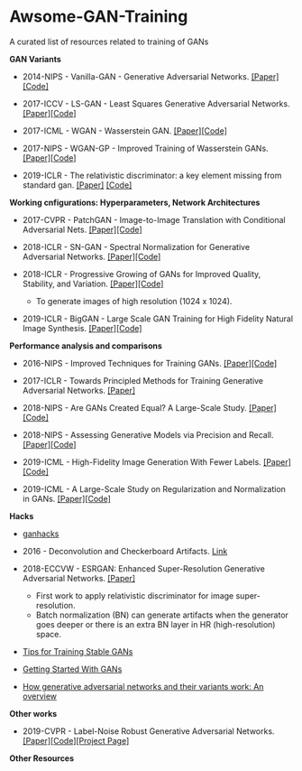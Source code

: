 # Awsome-GAN-Training
A curated list of resources related to training of GANs


**GAN Variants**

+ 2014-NIPS - Vanilla-GAN - Generative Adversarial Networks. [[Paper]](https://arxiv.org/abs/1406.2661)[[Code]](https://github.com/wiseodd/generative-models)

+ 2017-ICCV - LS-GAN - Least Squares Generative Adversarial Networks. [[Paper]](https://arxiv.org/abs/1611.04076v2)[[Code]](https://github.com/wiseodd/generative-models)

+ 2017-ICML - WGAN - Wasserstein GAN. [[Paper]](https://arxiv.org/abs/1701.07875)[[Code]](https://github.com/wiseodd/generative-models)

+ 2017-NIPS - WGAN-GP - Improved Training of Wasserstein GANs. [[Paper]](https://arxiv.org/abs/1704.00028)[[Code]](https://github.com/wiseodd/generative-models)

+ 2019-ICLR - The relativistic discriminator: a key element missing from standard gan. [[Paper]](https://openreview.net/forum?id=S1erHoR5t7&noteId=S1erHoR5t7) [[Code]](https://github.com/AlexiaJM/RelativisticGAN)

**Working cnfigurations: Hyperparameters, Network Architectures**

+ 2017-CVPR - PatchGAN - Image-to-Image Translation with Conditional Adversarial Nets. [[Paper]](https://arxiv.org/abs/1611.07004)[[Code]](https://github.com/phillipi/pix2pix)

+ 2018-ICLR - SN-GAN - Spectral Normalization for Generative Adversarial Networks. [[Paper]](https://arxiv.org/abs/1802.05957)[[Code]](https://github.com/christiancosgrove/pytorch-spectral-normalization-gan)

+ 2018-ICLR - Progressive Growing of GANs for Improved Quality, Stability, and Variation. [[Paper]](https://arxiv.org/abs/1710.10196)[[Code]](https://github.com/tkarras/progressive_growing_of_gans) 
  - To generate images of high resolution (1024 x 1024).

+ 2019-ICLR - BigGAN - Large Scale GAN Training for High Fidelity Natural Image Synthesis. [[Paper]](https://arxiv.org/abs/1809.11096)[[Code]](https://github.com/ajbrock/BigGAN-PyTorch)


**Performance analysis and comparisons**

+ 2016-NIPS - Improved Techniques for Training GANs. [[Paper]](https://papers.nips.cc/paper/6125-improved-techniques-for-training-gans)[[Code]](https://github.com/Sleepychord/ImprovedGAN-pytorch)

+ 2017-ICLR - Towards Principled Methods for Training Generative Adversarial Networks. [[Paper]](https://arxiv.org/abs/1701.04862)

+ 2018-NIPS - Are GANs Created Equal? A Large-Scale Study. [[Paper]](https://arxiv.org/abs/1711.10337)[[Code]](https://github.com/google/compare_gan)

+ 2018-NIPS - Assessing Generative Models via Precision and Recall. [[Paper]](https://arxiv.org/abs/1806.00035)[[Code]](https://github.com/google/compare_gan)

+ 2019-ICML - High-Fidelity Image Generation With Fewer Labels. [[Paper]](https://arxiv.org/abs/1903.02271)[[Code]](https://github.com/google/compare_gan)

+ 2019-ICML - A Large-Scale Study on Regularization and Normalization in GANs. [[Paper]](https://arxiv.org/pdf/1807.04720.pdf)[[Code]](https://github.com/google/compare_gan)

**Hacks**

+ [ganhacks](https://github.com/soumith/ganhacks)

+ 2016 - Deconvolution and Checkerboard Artifacts. [Link](https://distill.pub/2016/deconv-checkerboard/)

+ 2018-ECCVW - ESRGAN: Enhanced Super-Resolution Generative Adversarial Networks. [[Paper]](https://arxiv.org/pdf/1809.00219.pdf) 
  - First work to apply relativistic discriminator for image super-resolution. 
  - Batch normalization (BN) can generate artifacts when the generator goes deeper or there is an extra BN layer in HR (high-resolution) space.
  
+ [Tips for Training Stable GANs](https://machinelearningmastery.com/how-to-train-stable-generative-adversarial-networks/)

+ [Getting Started With GANs](https://machinelearningmastery.com/resources-for-getting-started-with-generative-adversarial-networks/)

+ [How generative adversarial networks and their variants work: An overview](https://arxiv.org/abs/1711.05914v9)

**Other works**

+ 2019-CVPR - Label-Noise Robust Generative Adversarial Networks. [[Paper]](https://arxiv.org/abs/1811.11165)[[Code]](https://github.com/takuhirok/rGAN/)[[Project Page]](https://takuhirok.github.io/rGAN/)


**Other Resources**

